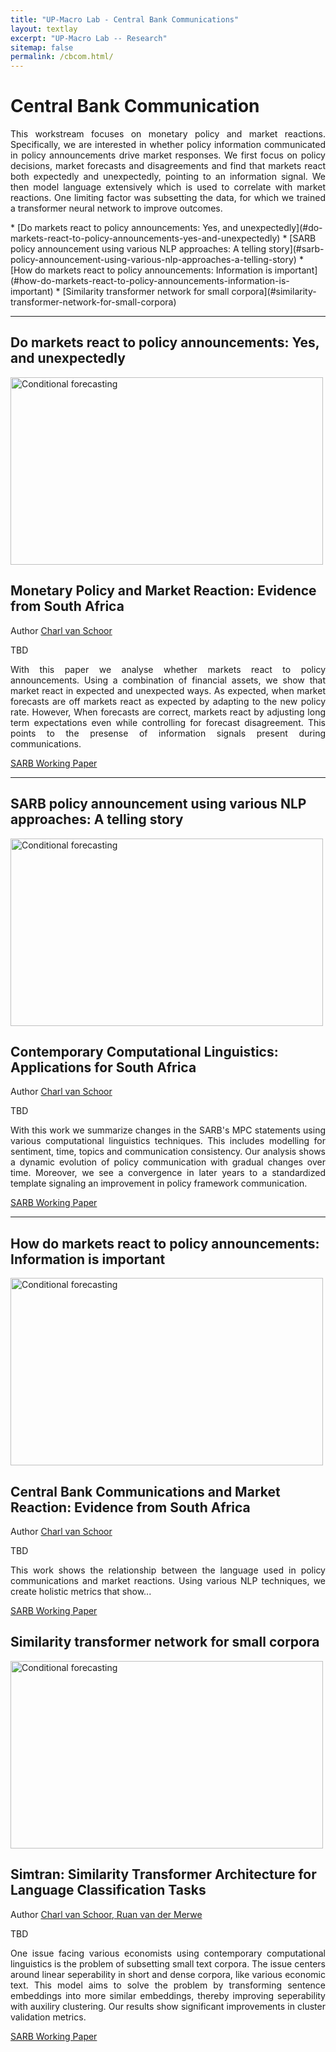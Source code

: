 ```yaml
---
title: "UP-Macro Lab - Central Bank Communications"
layout: textlay
excerpt: "UP-Macro Lab -- Research"
sitemap: false
permalink: /cbcom.html/
---
```


# Central Bank Communication

<p align="justify"> This workstream focuses on monetary policy and market reactions. Specifically, we are interested in whether policy information communicated in policy announcements drive market responses. We first focus on  policy decisions, market forecasts and disagreements and find that markets react both expectedly and unexpectedly, pointing to an information signal. We then model language extensively which is used to correlate with market reactions. One limiting factor was subsetting the data, for which we trained a transformer neural network to improve outcomes.   </p>
<!-- Replace the text and the hiperlink for your papers. The hyperlink is a replication of the text but is lowercased and the whitespace " " is replaced with a "-". Only words are replication, not punctuation. -->
* [Do markets react to policy announcements: Yes, and unexpectedly](#do-markets-react-to-policy-announcements-yes-and-unexpectedly)
* [SARB policy announcement using various NLP approaches: A telling story](#sarb-policy-announcement-using-various-nlp-approaches-a-telling-story)
* [How do markets react to policy announcements: Information is important](#how-do-markets-react-to-policy-announcements-information-is-important)
* [Similarity transformer network for small corpora](#similarity-transformer-network-for-small-corpora)

<!-- Divider -->
---
## Do markets react to policy announcements: Yes, and unexpectedly
<div class="row">
  <div class="col col-md-6" markdown="0">
    <!-- replace with your paper figure -->
    <img src="{{ site.url }}{{ site.baseurl }}/images/pubpic/rates.png" alt="Conditional forecasting"  width="500" height="300"/>

  </div>
  <div class="col col-md-6" markdown="0">
  <!-- replace title with your title -->
  <h2>Monetary Policy and Market Reaction: Evidence from South Africa</h2>
  <!-- replace author with your name and link -->
  <p> Author <a href="https://charlvschoor.github.io/">Charl van Schoor</a> </p>
  <!-- replace with the date of publication -->
  <p>TBD</p>
  <!-- replace with your text -->
  <p align="justify"> With this paper we analyse whether markets react to policy announcements. Using a combination of financial assets, we show that market react in expected and unexpected ways. As expected, when market forecasts are off markets react as expected by adapting to the new policy rate. However, When forecasts are correct, markets react by adjusting long term expectations even while controlling for forecast disagreement. This points to the presense of information signals present during communications.</p>
  <!-- replace with your paper link -->
  <a href="https://www.resbank.co.za/content/dam/sarb/publications/working-papers/2024/Can%20monetary%20and%20fiscal%20policy%20account%20for%20South%20Africa%27s%20economic%20stagnation.pdf" target="_blank">SARB Working Paper</a>

  </div>
</div>

<!-- Divider -->
---

## SARB policy announcement using various NLP approaches: A telling story
<div class="row">
  <div class="col col-md-6" markdown="0">
  <!-- replace with your paper figure -->
    <img src="{{ site.url }}{{ site.baseurl }}/images/pubpic/time-language.png" alt="Conditional forecasting"  width="500" height="300"/>

  </div>
  <div class="col col-md-6" markdown="0">
  <!-- replace title with your title -->
  <h2>Contemporary Computational Linguistics: Applications for South Africa</h2>
  <!-- replace author with your name and link -->
  <p> Author <a href="https://charlvschoor.github.io/">Charl van Schoor</a> </p>
  <!-- replace with the date of publication -->
  <p>TBD</p>
  <!-- replace with your text -->
  <p align="justify"> With this work we summarize changes in the SARB's MPC statements using various computational linguistics techniques. This includes modelling for sentiment, time, topics and communication consistency. Our analysis shows a dynamic evolution of policy communication with gradual changes over time. Moreover, we see a convergence in later years to a standardized template signaling an improvement in policy framework communication. </p>
  <!-- replace with your paper link -->
  <a href="https://www.resbank.co.za/content/dam/sarb/publications/working-papers/2024/Can%20monetary%20and%20fiscal%20policy%20account%20for%20South%20Africa%27s%20economic%20stagnation.pdf" target="_blank">SARB Working Paper</a>

  </div>
</div>

<!-- Divider -->
---

## How do markets react to policy announcements: Information is important
<div class="row">
  <div class="col col-md-6" markdown="0">
  <!-- replace with your paper figure -->
    <img src="{{ site.url }}{{ site.baseurl }}/images/pubpic/sankey.png" alt="Conditional forecasting"  width="500" height="300"/>

  </div>
  <div class="col col-md-6" markdown="0">
  <!-- replace title with your title -->
  <h2>Central Bank Communications and Market Reaction: Evidence from South Africa</h2>
  <!-- replace author with your name and link -->
  <p> Author <a href="https://charlvschoor.github.io/">Charl van Schoor</a> </p>
  <!-- replace with the date of publication -->
  <p>TBD</p>
  <!-- replace with your text -->
  <p align="justify"> This work shows the relationship between the language used in policy communications and market reactions. Using various NLP techniques, we create holistic metrics that show... </p>
  <!-- replace with your paper link -->
  <a href="https://www.resbank.co.za/content/dam/sarb/publications/working-papers/2024/Can%20monetary%20and%20fiscal%20policy%20account%20for%20South%20Africa%27s%20economic%20stagnation.pdf" target="_blank">SARB Working Paper</a>

  </div>
</div>



## Similarity transformer network for small corpora
<div class="row">
  <div class="col col-md-6" markdown="0">
  <!-- replace with your paper figure -->
    <img src="{{ site.url }}{{ site.baseurl }}/images/pubpic/kmeans_reduced_news.png" alt="Conditional forecasting"  width="500" height="300"/>

  </div>
  <div class="col col-md-6" markdown="0">
  <!-- replace title with your title -->
  <h2>Simtran: Similarity Transformer Architecture for Language Classification Tasks</h2>
  <!-- replace author with your name and link -->
  <p> Author <a href="https://charlvschoor.github.io/">Charl van Schoor, Ruan van der Merwe</a> </p>
  <!-- replace with the date of publication -->
  <p>TBD</p>
  <!-- replace with your text -->
  <p align="justify"> One issue facing various economists using contemporary computational linguistics is the problem of subsetting small text corpora. The issue centers around linear seperability in short and dense corpora, like various economic text. This model aims to solve the problem by transforming sentence embeddings into more similar embeddings, thereby improving seperability with auxiliry clustering. Our results show significant improvements in cluster validation metrics. </p>
  <!-- replace with your paper link -->
  <a href="https://www.resbank.co.za/content/dam/sarb/publications/working-papers/2024/Can%20monetary%20and%20fiscal%20policy%20account%20for%20South%20Africa%27s%20economic%20stagnation.pdf" target="_blank">SARB Working Paper</a>

  </div>
</div>